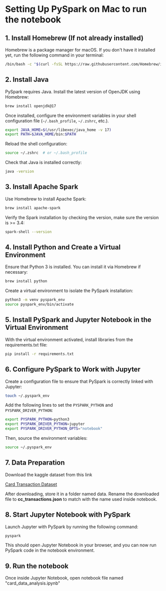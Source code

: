 # Setting Up PySpark on Mac to run the notebook

## 1. Install Homebrew (If not already installed)

Homebrew is a package manager for macOS. If you don't have it installed yet, run the following command in your terminal:

```bash
/bin/bash -c "$(curl -fsSL https://raw.githubusercontent.com/Homebrew/install/HEAD/install.sh)"
```

## 2. Install Java

PySpark requires Java. Install the latest version of OpenJDK using Homebrew:

```bash
brew install openjdk@17
```

Once installed, configure the environment variables in your shell configuration file (`~/.bash_profile`, `~/.zshrc`, etc.).

```bash
export JAVA_HOME=$(/usr/libexec/java_home -v 17)
export PATH=$JAVA_HOME/bin:$PATH
```

Reload the shell configuration:

```bash
source ~/.zshrc  # or ~/.bash_profile
```

Check that Java is installed correctly:

```bash
java -version
```

## 3. Install Apache Spark

Use Homebrew to install Apache Spark:

```bash
brew install apache-spark
```

Verify the Spark installation by checking the version, make sure the version is >= 3.4:

```bash
spark-shell --version
```

## 4. Install Python and Create a Virtual Environment

Ensure that Python 3 is installed. You can install it via Homebrew if necessary:

```bash
brew install python
```

Create a virtual environment to isolate the PySpark installation:

```bash
python3 -m venv pyspark_env
source pyspark_env/bin/activate
```

## 5. Install PySpark and Jupyter Notebook in the Virtual Environment

With the virtual environment activated, install libraries from the requirements.txt file:

```bash
pip install -r requirements.txt
```

## 6. Configure PySpark to Work with Jupyter

Create a configuration file to ensure that PySpark is correctly linked with Jupyter:

```bash
touch ~/.pyspark_env
```

Add the following lines to set the `PYSPARK_PYTHON` and `PYSPARK_DRIVER_PYTHON`:

```bash
export PYSPARK_PYTHON=python3
export PYSPARK_DRIVER_PYTHON=jupyter
export PYSPARK_DRIVER_PYTHON_OPTS="notebook"
```

Then, source the environment variables:

```bash
source ~/.pyspark_env
```

## 7. Data Preparation

Download the kaggle dataset from this link

[Card Transaction Dataset](https://www.kaggle.com/datasets/e47f88e5e8ce59c9598475a107d9a80ebc363a83859a59facb069b13a9001773)

After downloading, store it in a folder named data. Rename the downloaded file to **cc_transactions.json** to match with the name used inside notebook.

## 8. Start Jupyter Notebook with PySpark

Launch Jupyter with PySpark by running the following command:

```bash
pyspark
```

This should open Jupyter Notebook in your browser, and you can now run PySpark code in the notebook environment.

## 9. Run the notebook

Once inside Jupyter Notebook, open notebook file named "card_data_analysis.ipynb"
